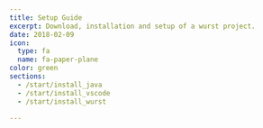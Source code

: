 ```yaml
---
title: Setup Guide
excerpt: Download, installation and setup of a wurst project.
date: 2018-02-09
icon:
  type: fa
  name: fa-paper-plane
color: green
sections:
  - /start/install_java
  - /start/install_vscode
  - /start/install_wurst

---
```

